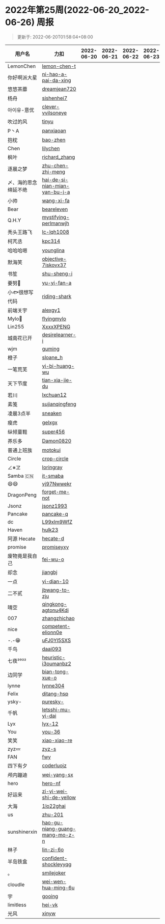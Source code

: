 
# 2022年第25周(2022-06-20_2022-06-26) 周报

> 更新于: 2022-06-20T01:58:04+08:00

| 用户名 | 力扣 |  2022-06-20|2022-06-21|2022-06-22|2022-06-23|2022-06-24|2022-06-25|2022-06-26  | 总计 | 排名 |
| ---- | ---- |    ---- | ---- | ---- | ---- | ---- | ---- | ----   | ---- | ---- |
|LemonChen|[lemon-chen-t](https://leetcode.cn/u/lemon-chen-t/)||||||||0|1|
|你好啊派大星|[ni-hao-a-pai-da-xing](https://leetcode.cn/u/ni-hao-a-pai-da-xing/)||||||||0|1|
|悠悠茶蘼|[dreamjean720](https://leetcode.cn/u/dreamjean720/)||||||||0|1|
|杨舟|[sishenhei7](https://leetcode.cn/u/sishenhei7/)||||||||0|1|
|아이유-意优|[clever-vvilsoneye](https://leetcode.cn/u/clever-vvilsoneye/)||||||||0|1|
|吹过的风|[tinyu](https://leetcode.cn/u/tinyu/)||||||||0|1|
|P丶A|[panxiaoan](https://leetcode.cn/u/panxiaoan/)||||||||0|1|
|抱枕|[bao-zhen](https://leetcode.cn/u/bao-zhen/)||||||||0|1|
|Chen|[lilychen](https://leetcode.cn/u/lilychen/)||||||||0|1|
|枫叶|[richard_zhang](https://leetcode.cn/u/richard_zhang/)||||||||0|1|
|逐晨之梦|[zhu-chen-zhi-meng](https://leetcode.cn/u/zhu-chen-zhi-meng/)||||||||0|1|
|〆、海的思念绵延不绝|[hai-de-si-nian-mian-yan-bu-j-a](https://leetcode.cn/u/hai-de-si-nian-mian-yan-bu-j-a/)||||||||0|1|
|小帅|[wang-xi-fa](https://leetcode.cn/u/wang-xi-fa/)||||||||0|1|
|Bear|[beareleven](https://leetcode.cn/u/beareleven/)||||||||0|1|
|Q.H.Y|[mystifying-perlmanwjh](https://leetcode.cn/u/mystifying-perlmanwjh/)||||||||0|1|
|秃头王路飞|[lc-lqh1008](https://leetcode.cn/u/lc-lqh1008/)||||||||0|1|
|柯芃丞|[kpc314](https://leetcode.cn/u/kpc314/)||||||||0|1|
|哈哈哈嗯|[younglina](https://leetcode.cn/u/younglina/)||||||||0|1|
|默海笑|[objective-7iskovx37](https://leetcode.cn/u/objective-7iskovx37/)||||||||0|1|
|书笙|[shu-sheng-i](https://leetcode.cn/u/shu-sheng-i/)||||||||0|1|
|要努🌰|[yu-yi-fan-a](https://leetcode.cn/u/yu-yi-fan-a/)||||||||0|1|
|小🐟很想写代码|[riding-shark](https://leetcode.cn/u/riding-shark/)||||||||0|1|
|前端关宇|[alexgy1](https://leetcode.com/u/alexgy1/)||||||||0|1|
|Mylo🐘|[flyingmylo](https://leetcode.cn/u/flyingmylo/)||||||||0|1|
|Lin255|[XxxxXPENG](https://leetcode.cn/u/XxxxXPENG/)||||||||0|1|
|城南花已开|[desirelearner-i](https://leetcode.cn/u/desirelearner-i/)||||||||0|1|
|wjm|[guming](https://leetcode.cn/u/guming/)||||||||0|1|
|橙子|[sloane_h](https://leetcode.cn/u/sloane_h/)||||||||0|1|
|一笔荒芜|[yi-bi-huang-wu](https://leetcode.cn/u/yi-bi-huang-wu/)||||||||0|1|
|天下节度|[tian-xia-jie-du](https://leetcode.cn/u/tian-xia-jie-du/)||||||||0|1|
|若川|[lxchuan12](https://leetcode.cn/u/lxchuan12/)||||||||0|1|
|素笺|[sujianqingfeng](https://leetcode.cn/u/sujianqingfeng/)||||||||0|1|
|凌晨3点半|[sneaken](https://leetcode.cn/u/sneaken/)||||||||0|1|
|瘦虎|[gelxgx](https://leetcode.cn/u/gelxgx/)||||||||0|1|
|纵倾童鞋|[super456](https://leetcode.cn/u/super456/)||||||||0|1|
|养乐多|[Damon0820](https://leetcode.com/u/Damon0820/)||||||||0|1|
|普通上班族|[motokui](https://leetcode.cn/u/motokui/)||||||||0|1|
|Circle|[crop-circle](https://leetcode.cn/u/crop-circle/)||||||||0|1|
|∠※ヱ|[loringray](https://leetcode.cn/u/loringray/)||||||||0|1|
|Samba 🇨🇳|[it-smaba](https://leetcode.cn/u/it-smaba/)||||||||0|1|
|😄😄|[vj97Nwwekr](https://leetcode.cn/u/vj97Nwwekr/)||||||||0|1|
|DragonPeng|[forget-me-not](https://leetcode.cn/u/forget-me-not/)||||||||0|1|
|Jsonz|[jsonz1993](https://leetcode.cn/u/jsonz1993/)||||||||0|1|
|Pancake|[pancake-q](https://leetcode.cn/u/pancake-q/)||||||||0|1|
|dc|[L99xlm9WfZ](https://leetcode.cn/u/L99xlm9WfZ/)||||||||0|1|
|Haven|[hulk23](https://leetcode.cn/u/hulk23/)||||||||0|1|
|阿源 Hecate|[hecate-d](https://leetcode.cn/u/hecate-d/)||||||||0|1|
|promise|[promiseyxy](https://leetcode.cn/u/promiseyxy/)||||||||0|1|
|废物竟是我自己|[fei-wu-o](https://leetcode.cn/u/fei-wu-o/)||||||||0|1|
|却念|[jiangbj](https://leetcode.cn/u/jiangbj/)||||||||0|1|
|一点|[yi-dian-10](https://leetcode.cn/u/yi-dian-10/)||||||||0|1|
|二不贰|[jbwang-to-zju](https://leetcode.cn/u/jbwang-to-zju/)||||||||0|1|
|晴空|[qingkong-agtonu4Kdi](https://leetcode.cn/u/qingkong-agtonu4Kdi/)||||||||0|1|
|007|[zhangzhichao](https://leetcode.cn/u/zhangzhichao/)||||||||0|1|
|nice|[competent-elionn0e](https://leetcode.cn/u/competent-elionn0e/)||||||||0|1|
|-.-😁|[uFJ0Yl5SXS](https://leetcode.cn/u/uFJ0Yl5SXS/)||||||||0|1|
|千鸟|[daai093](https://leetcode.cn/u/daai093/)||||||||0|1|
|七夜²⁰²²|[heuristic-i3oumanbz2](https://leetcode.cn/u/heuristic-i3oumanbz2/)||||||||0|1|
|边同学|[bian-tong-xue-o](https://leetcode.cn/u/bian-tong-xue-o/)||||||||0|1|
|lynne|[lynne304](https://leetcode.cn/u/lynne304/)||||||||0|1|
|Felix|[ditang-hsp](https://leetcode.cn/u/ditang-hsp/)||||||||0|1|
|ysky-|[puresky-](https://leetcode.cn/u/puresky-/)||||||||0|1|
|千帆|[letsshi-mu-yi-dai](https://leetcode.cn/u/letsshi-mu-yi-dai/)||||||||0|1|
|Lyx|[lyx-12](https://leetcode.cn/u/lyx-12/)||||||||0|1|
|You|[you-36](https://leetcode.cn/u/you-36/)||||||||0|1|
|笑笑|[xiao-xiao-re](https://leetcode.cn/u/xiao-xiao-re/)||||||||0|1|
|zyz💤|[zyz-s](https://leetcode.cn/u/zyz-s/)||||||||0|1|
|FAN|[fwy](https://leetcode.cn/u/fwy/)||||||||0|1|
|四下有夕|[coderluojz](https://leetcode.cn/u/coderluojz/)||||||||0|1|
|颅内蹦迪|[wei-yang-sx](https://leetcode.cn/u/wei-yang-sx/)||||||||0|1|
|hero|[hero-nf](https://leetcode.cn/u/hero-nf/)||||||||0|1|
|好运来|[zi-yi-wei-shi-de-yellow](https://leetcode.cn/u/zi-yi-wei-shi-de-yellow/)||||||||0|1|
|大海|[1lo22ghai](https://leetcode.cn/u/1lo22ghai/)||||||||0|1|
|us|[zhu-201](https://leetcode.cn/u/zhu-201/)||||||||0|1|
|sunshinerxin|[hao-gu-niang-guang-mang-mo-z-n](https://leetcode.cn/u/hao-gu-niang-guang-mang-mo-z-n/)||||||||0|1|
|林子|[lin-zi-6o](https://leetcode.cn/u/lin-zi-6o/)||||||||0|1|
|半岛铁盒|[confident-shockleyyqg](https://leetcode.cn/u/confident-shockleyyqg/)||||||||0|1|
|。|[smilejoker](https://leetcode.cn/u/smilejoker/)||||||||0|1|
|cloudle|[wei-wen-hua-ming-6u](https://leetcode.cn/u/wei-wen-hua-ming-6u/)||||||||0|1|
|宇|[gooing](https://leetcode.cn/u/gooing/)||||||||0|1|
|limitless|[hei-vk](https://leetcode.cn/u/hei-vk/)||||||||0|1|
|光风|[xinyw](https://leetcode.com/u/xinyw/)||||||||0|1|
    
